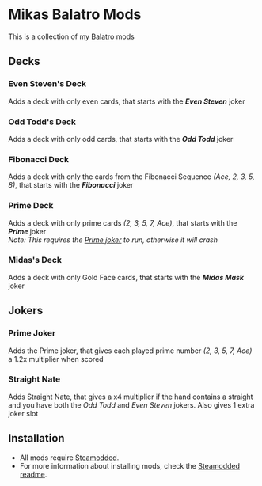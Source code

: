 # Mikas Balatro Mods
This is a collection of my [Balatro](https://store.steampowered.com/app/2379780/Balatro/) mods

## Decks

### Even Steven's Deck
Adds a deck with only even cards, that starts with the **_Even Steven_** joker

### Odd Todd's Deck
Adds a deck with only odd cards, that starts with the **_Odd Todd_** joker

### Fibonacci Deck
Adds a deck with only the cards from the Fibonacci Sequence _(Ace, 2, 3, 5, 8)_, that starts with the **_Fibonacci_** joker

### Prime Deck
Adds a deck with only prime cards _(2, 3, 5, 7, Ace)_, that starts with the **_Prime_** joker\
_Note: This requires the [Prime joker](#prime-joker) to run, otherwise it will crash_

### Midas's Deck
Adds a deck with only Gold Face cards, that starts with the **_Midas Mask_** joker

## Jokers

### Prime Joker
Adds the Prime joker, that gives each played prime number _(2, 3, 5, 7, Ace)_ a 1.2x multiplier when scored

### Straight Nate
Adds Straight Nate, that gives a x4 multiplier if the hand contains a straight and you have both the _Odd Todd_ and _Even Steven_ jokers. Also gives 1 extra joker slot

## Installation
- All mods require [Steamodded](https://github.com/Steamopollys/Steamodded/).
- For more information about installing mods, check the [Steamodded readme](https://github.com/Steamopollys/Steamodded?tab=readme-ov-file#how-to-install-a-mod).
